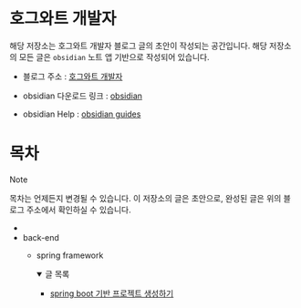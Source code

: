   

# 호그와트 개발자

  

해당 저장소는 호그와트 개발자 블로그 글의 초안이 작성되는 공간입니다. 해당 저장소의 모든 글은 `obsidian` 노트 앱 기반으로 작성되어 있습니다.

  

- 블로그 주소 : [호그와트 개발자](https://owl-ppaemi.tistory.com/)

- obsidian 다운로드 링크 : [obsidian](https://obsidian.md/)

- obsidian Help : [obsidian guides](https://help.obsidian.md/Home)

  

# 목차

> [!NOTE]
> 목차는 언제든지 변경될 수 있습니다. 이 저장소의 글은 초안으로, 완성된 글은 위의 블로그 주소에서 확인하실 수 있습니다.

- 
- back-end
	- spring framework
		<details open>
		<summary>글 목록</summary>
		
		* [spring boot 기반 프로젝트 생성하기](./back-end/spring%20framework/spring%20boot%20기반%20프로젝트%20생성하기.md)
		
		</details>

